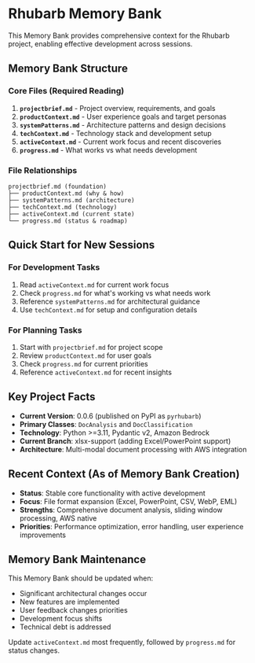 # Rhubarb Memory Bank

This Memory Bank provides comprehensive context for the Rhubarb project, enabling effective development across sessions.

## Memory Bank Structure

### Core Files (Required Reading)
1. **`projectbrief.md`** - Project overview, requirements, and goals
2. **`productContext.md`** - User experience goals and target personas  
3. **`systemPatterns.md`** - Architecture patterns and design decisions
4. **`techContext.md`** - Technology stack and development setup
5. **`activeContext.md`** - Current work focus and recent discoveries
6. **`progress.md`** - What works vs what needs development

### File Relationships
```
projectbrief.md (foundation)
├── productContext.md (why & how)
├── systemPatterns.md (architecture)  
├── techContext.md (technology)
├── activeContext.md (current state)
└── progress.md (status & roadmap)
```

## Quick Start for New Sessions

### For Development Tasks
1. Read `activeContext.md` for current work focus
2. Check `progress.md` for what's working vs what needs work
3. Reference `systemPatterns.md` for architectural guidance
4. Use `techContext.md` for setup and configuration details

### For Planning Tasks
1. Start with `projectbrief.md` for project scope
2. Review `productContext.md` for user goals
3. Check `progress.md` for current priorities
4. Reference `activeContext.md` for recent insights

## Key Project Facts

- **Current Version**: 0.0.6 (published on PyPI as `pyrhubarb`)
- **Primary Classes**: `DocAnalysis` and `DocClassification`
- **Technology**: Python >=3.11, Pydantic v2, Amazon Bedrock
- **Current Branch**: xlsx-support (adding Excel/PowerPoint support)
- **Architecture**: Multi-modal document processing with AWS integration

## Recent Context (As of Memory Bank Creation)

- **Status**: Stable core functionality with active development
- **Focus**: File format expansion (Excel, PowerPoint, CSV, WebP, EML)
- **Strengths**: Comprehensive document analysis, sliding window processing, AWS native
- **Priorities**: Performance optimization, error handling, user experience improvements

## Memory Bank Maintenance

This Memory Bank should be updated when:
- Significant architectural changes occur
- New features are implemented
- User feedback changes priorities
- Development focus shifts
- Technical debt is addressed

Update `activeContext.md` most frequently, followed by `progress.md` for status changes.
